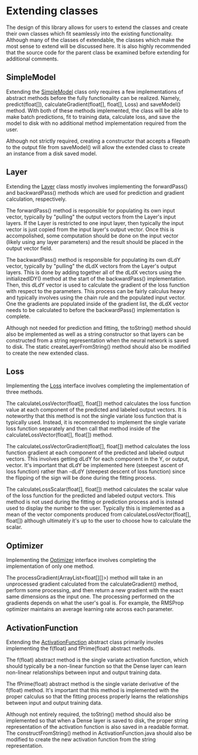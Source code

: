 # Extending classes

The design of this library allows for users to extend the classes and create their own classes which fit seamlessly into the existing functionality. Although 
many of the classes of extendable, the classes which make the most sense to extend will be discussed here. It is also highly recommended that the source code for the parent class be examined before extending for additional comments.

## SimpleModel

Extending the [SimpleModel](SimpleModel.md) class only requires a few implementations of abstract methods before the fully functionality can be realized.
Namely, predict(float[]), calculateGradient(float[], float[], Loss) and saveModel() method. With both of these methods implemented, 
the class will be able to make batch predictions, fit to training data, calculate loss, and save the model to disk with no additional method implementation required from the user.

Although not strictly required, creating a constructor that accepts a filepath to the output file from saveModel() will allow the extended class to create
an instance from a disk saved model.

## Layer

Extending the [Layer](Layer.md) class mostly involves implementing the forwardPass() and backwardPass() methods which are used for prediction and gradient calculation, respectively. 

The forwardPass() method is responsible for populating its own input vector, typically by "pulling" the output vectors from the Layer's input layers. If the Layer is restricted to one input layer, then typically the input vector is just copied from the input layer's output vector. Once this is accompolished, some computation should be done on the input vector (likely using any layer parameters) and the result should be placed in the output vector field.

The backwardPass() method is responsible for populating its own dLdY vector, typically by "pulling" the dLdX vectors from the Layer's output layers. This is done by adding together all of the dLdX vectors using the initializedlDY() method at the start of the backwardPass() implementation. Then, this dLdY vector is used to calculate the gradient of the loss function with respect to the parameters. This process can be fairly calculus heavy and typically involves using the chain rule and the populated input vector. One the gradients are populated inside of the gradient list, the dLdX vector needs to be calculated to before the backwardPass() implementation is complete.

Although not needed for prediction and fitting, the toString() method should also be implemented as well as a string constructor so that layers can be constructed from a string representation when the neural network is saved to disk. The static createLayerFromString() method should also be modified to create the new extended class.

## Loss

Implementing the [Loss](Loss.md) interface involves completing the implementation of three methods.

The calculateLossVector(float[], float[]) method calculates the loss function value at each component of the predicted and labeled output vectors. It is noteworthy that this method is not the single variate loss function that is typically used. Instead, it is recommended to implement the single variate loss function separately and then call that method inside of the calculateLossVector(float[], float[]) method.

The calculateLossVectorGradient(float[], float[]) method calculates the loss function gradient at each component of the predicted and labeled output vectors. This involves getting dLdY for each component in the Y, or output, vector. It's important that dLdY be implemented here (steepest ascent of loss function) rather than -dLdY (steepest descent of loss function) since the flipping of the sign will be done during the fitting process.

The calculateLossScalar(float[], float[]) method calculates the scalar value of the loss function for the predicted and labeled output vectors. This method is not used during the fitting or prediction process and is instead used to display the number to the user. Typically this is implemented as a mean of the vector components produced from calculateLossVector(float[], float[]) although ultimately it's up to the user to choose how to calculate the scalar.

## Optimizer

Implementing the [Optimizer](Optimizer.md) interface involves completing the implementation of only one method.

The processGradient(ArrayList<float[][]>) method will take in an unprocessed gradient calculated from the calculateGradient() method, perform some processing, and then return a new gradient with the exact same dimensions as the input one. The processing performed on the gradients depends on what the user's goal is. For example, the RMSProp optimizer maintains an average learning rate across each parameter.


## ActivationFunction

Extending the [ActivationFunction](ActivationFunction.md) abstract class primarily involes implementing the f(float) and fPrime(float) abstract methods.

The f(float) abstract method is the single variate activation function, which should typically be a non-linear function so that the Dense layer can learn non-linear relationships between input and output training data.

The fPrime(float) abstract method is the single variate derivative of the f(float) method. It's important that this method is implemented with the proper calculus so that the fitting process properly learns the relationships between input and output training data.

Although not entirely required, the toString() method should also be implemented so that when a Dense layer is saved to disk, the proper string representation of the activation function is also saved in a readable format. The constructFromString() method in ActivationFunction.java should also be modified to create the new activation function from the string representation.